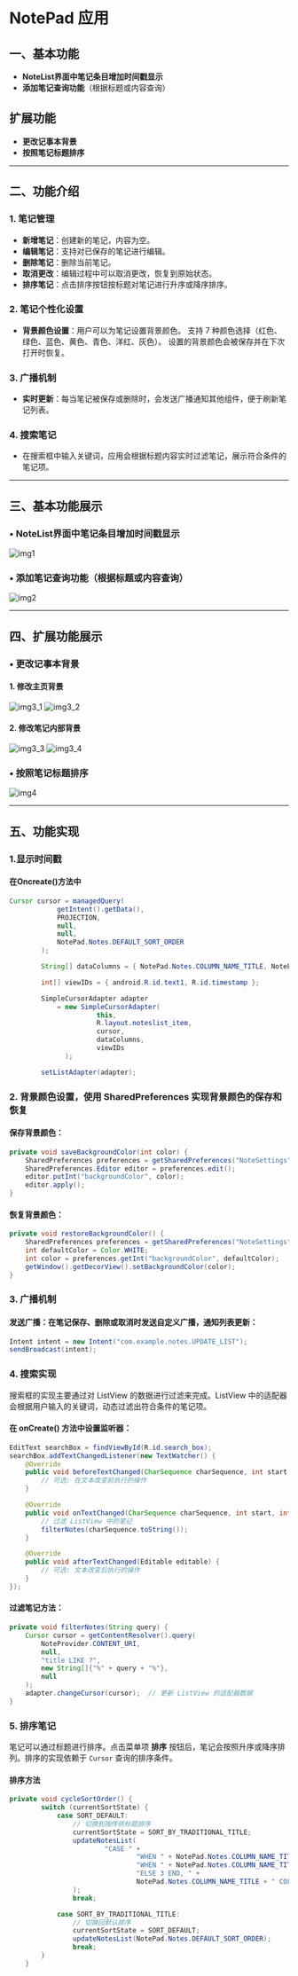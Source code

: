 # **NotePad 应用**

## 一、基本功能
- **NoteList界面中笔记条目增加时间戳显示**
- **添加笔记查询功能**（根据标题或内容查询）

## 扩展功能
- **更改记事本背景**
- **按照笔记标题排序**

---

## 二、功能介绍

### 1. 笔记管理
- **新增笔记**：创建新的笔记，内容为空。
- **编辑笔记**：支持对已保存的笔记进行编辑。
- **删除笔记**：删除当前笔记。
- **取消更改**：编辑过程中可以取消更改，恢复到原始状态。
- **排序笔记**：点击排序按钮按标题对笔记进行升序或降序排序。

### 2. 笔记个性化设置
- **背景颜色设置**：用户可以为笔记设置背景颜色。
  支持 7 种颜色选择（红色、绿色、蓝色、黄色、青色、洋红、灰色）。
  设置的背景颜色会被保存并在下次打开时恢复。

### 3. 广播机制
- **实时更新**：每当笔记被保存或删除时，会发送广播通知其他组件，便于刷新笔记列表。

### 4. 搜索笔记
- 在搜索框中输入关键词，应用会根据标题内容实时过滤笔记，展示符合条件的笔记项。

---

## 三、基本功能展示

### • **NoteList界面中笔记条目增加时间戳显示**
![img1](app/src/main/java/com/example/android/notepad/img_readme/img1.png)

### • **添加笔记查询功能（根据标题或内容查询）**
![img2](app/src/main/java/com/example/android/notepad/img_readme/img2.png)

---

## 四、扩展功能展示

### • **更改记事本背景**

#### 1. 修改主页背景
![img3_1](app/src/main/java/com/example/android/notepad/img_readme/img3_1.png)
![img3_2](app/src/main/java/com/example/android/notepad/img_readme/img3_2.png)

#### 2. 修改笔记内部背景
![img3_3](app/src/main/java/com/example/android/notepad/img_readme/img3_3.png)
![img3_4](app/src/main/java/com/example/android/notepad/img_readme/img3_4.png)

### • **按照笔记标题排序**
![img4](app/src/main/java/com/example/android/notepad/img_readme/img4.png)

---

## 五、功能实现

### 1.**显示时间戳**
#### 在Oncreate()方法中
```java
Cursor cursor = managedQuery(
            getIntent().getData(),            
            PROJECTION,                       
            null,                             
            null,                             
            NotePad.Notes.DEFAULT_SORT_ORDER  
        );

        String[] dataColumns = { NotePad.Notes.COLUMN_NAME_TITLE, NotePad.Notes.COLUMN_NAME_MODIFICATION_DATE } ;

        int[] viewIDs = { android.R.id.text1, R.id.timestamp };

        SimpleCursorAdapter adapter
            = new SimpleCursorAdapter(
                      this,                            
                      R.layout.noteslist_item,          
                      cursor,                           
                      dataColumns,
                      viewIDs
              );

        setListAdapter(adapter);
```

### 2. **背景颜色设置，使用 SharedPreferences 实现背景颜色的保存和恢复**

#### 保存背景颜色：
```java
private void saveBackgroundColor(int color) {
    SharedPreferences preferences = getSharedPreferences("NoteSettings", MODE_PRIVATE);
    SharedPreferences.Editor editor = preferences.edit();
    editor.putInt("backgroundColor", color);
    editor.apply();
}
```
#### 恢复背景颜色：
```java
private void restoreBackgroundColor() {
    SharedPreferences preferences = getSharedPreferences("NoteSettings", MODE_PRIVATE);
    int defaultColor = Color.WHITE;
    int color = preferences.getInt("backgroundColor", defaultColor);
    getWindow().getDecorView().setBackgroundColor(color);
}
```
### 3. **广播机制**
#### 发送广播：在笔记保存、删除或取消时发送自定义广播，通知列表更新：
```java
Intent intent = new Intent("com.example.notes.UPDATE_LIST");
sendBroadcast(intent);
```
### 4. **搜索实现**
搜索框的实现主要通过对 ListView 的数据进行过滤来完成。ListView 中的适配器会根据用户输入的关键词，动态过滤出符合条件的笔记项。
#### 在 onCreate() 方法中设置监听器：
```java
EditText searchBox = findViewById(R.id.search_box);
searchBox.addTextChangedListener(new TextWatcher() {
    @Override
    public void beforeTextChanged(CharSequence charSequence, int start, int count, int after) {
        // 可选: 在文本改变前执行的操作
    }

    @Override
    public void onTextChanged(CharSequence charSequence, int start, int before, int after) {
        // 过滤 ListView 中的笔记
        filterNotes(charSequence.toString());
    }

    @Override
    public void afterTextChanged(Editable editable) {
        // 可选: 文本改变后执行的操作
    }
});
```
#### 过滤笔记方法：
```java
private void filterNotes(String query) {
    Cursor cursor = getContentResolver().query(
        NoteProvider.CONTENT_URI, 
        null,
        "title LIKE ?",
        new String[]{"%" + query + "%"},
        null
    );
    adapter.changeCursor(cursor);  // 更新 ListView 的适配器数据
}
```
### 5. 排序笔记

笔记可以通过标题进行排序。点击菜单项 **排序** 按钮后，笔记会按照升序或降序排列。排序的实现依赖于 `Cursor` 查询的排序条件。
#### 排序方法
```java
private void cycleSortOrder() {
        switch (currentSortState) {
            case SORT_DEFAULT:
                // 切换到按传统标题排序
                currentSortState = SORT_BY_TRADITIONAL_TITLE;
                updateNotesList(
                        "CASE " +
                                "WHEN " + NotePad.Notes.COLUMN_NAME_TITLE + " GLOB '[0-9]*' THEN 1 " + // 数字或标点符号
                                "WHEN " + NotePad.Notes.COLUMN_NAME_TITLE + " GLOB '[A-Za-z]*' THEN 2 " + // 字母
                                "ELSE 3 END, " +
                                NotePad.Notes.COLUMN_NAME_TITLE + " COLLATE LOCALIZED ASC"
                );
                break;

            case SORT_BY_TRADITIONAL_TITLE:
                // 切换回默认排序
                currentSortState = SORT_DEFAULT;
                updateNotesList(NotePad.Notes.DEFAULT_SORT_ORDER);
                break;
        }
    }
```
